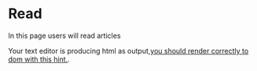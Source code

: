 # Read

In this page users will read articles

Your text editor is producing html as output,[you should render correctly to dom with this hint.](https://reactjs.org/docs/dom-elements.html#dangerouslysetinnerhtml).
